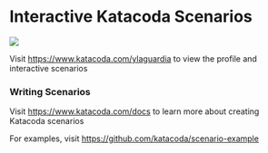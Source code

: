 # Interactive Katacoda Scenarios

[![](http://shields.katacoda.com/katacoda/ylaguardia/count.svg)](https://www.katacoda.com/ylaguardia "Get your profile on Katacoda.com")

Visit https://www.katacoda.com/ylaguardia to view the profile and interactive scenarios

### Writing Scenarios
Visit https://www.katacoda.com/docs to learn more about creating Katacoda scenarios

For examples, visit https://github.com/katacoda/scenario-example
